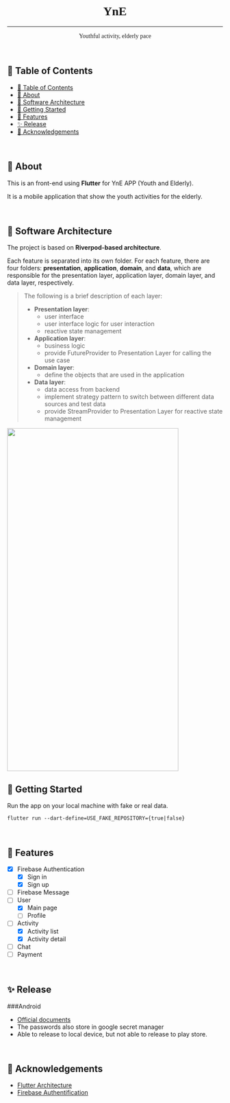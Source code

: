<!-- <p align="center">
  <a href="" rel="noopener">
 <img width=200px height=200px src="https://i.imgur.com/6wj0hh6.jpg" alt="Project logo"></a>
</p> -->

<h1 align="center" style="font-family: Comic Sans MS">YnE</h1>

<div align="center">

</div>

---

<p align="center" style="font-family: Comic Sans MS"> Youthful activity, elderly pace
    <br> 
</p>

<br/>

## 📝 Table of Contents

- [📝 Table of Contents](#-table-of-contents)
- [🧐 About ](#-about-)
- [🏰 Software Architecture ](#-software-architecture-)
- [🏁 Getting Started ](#-getting-started-)
- [🔔 Features ](#-features-)
- [✨ Release ](#-release-)
- [🎉 Acknowledgements ](#-acknowledgements-)
  
<br/>

## 🧐 About <a name = "about"></a>

This is an front-end using **Flutter** for YnE APP (Youth and Elderly).

It is a mobile application that show the youth activities for the elderly.

<br/>

## 🏰 Software Architecture <a name = "software-architecture"></a>
The project is based on **Riverpod-based architecture**. 

Each feature is separated into its own folder. For each feature, there are four folders: **presentation**, **application**, **domain**, and **data**, which are responsible for the presentation layer, application layer, domain layer, and data layer, respectively.

> The following is a brief description of each layer:
> - **Presentation layer**: 
>   - user interface
>   - user interface logic for user interaction
>   - reactive state management
> - **Application layer**: 
>   - business logic
>   - provide FutureProvider to Presentation Layer for calling the use case
> - **Domain layer**: 
>   - define the objects that are used in the application
> - **Data layer**: 
>   - data access from backend
>   - implement strategy pattern to switch between different data sources and test data
>   - provide StreamProvider to Presentation Layer for reactive state management

<img src="https://codewithandrea.com/articles/flutter-app-architecture-riverpod-introduction/images/flutter-app-architecture.webp"  width="400" height="800">

<br/>

## 🏁 Getting Started <a name = "getting_started"></a>

Run the app on your local machine with fake or real data.
```
flutter run --dart-define=USE_FAKE_REPOSITORY={true|false}
```

<br/>

## 🔔 Features <a name = "features"></a>
- [x] Firebase Authentication
  - [x] Sign in
  - [x] Sign up
- [ ] Firebase Message
- [ ] User
  - [x] Main page
  - [ ] Profile
- [ ] Activity
  - [x] Activity list
  - [x] Activity detail
- [ ] Chat
- [ ] Payment

<br/>

## ✨ Release <a name = "release"></a>

###Android
- [Official documents](https://docs.flutter.dev/deployment/android)
- The passwords also store in google secret manager
- Able to release to local device, but not able to release to play store.

<br/>

## 🎉 Acknowledgements <a name = "acknowledgement"></a>
- [Flutter Architecture](https://codewithandrea.com/articles/flutter-app-architecture-riverpod-introduction/)
- [Firebase Authentification](https://firebase.google.com/docs/auth/flutter/start?hl=zh&authuser=3)

